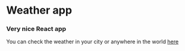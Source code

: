 # Weather app

### Very nice React app

You can check the weather in your city or anywhere in the world [here](https://janszczepan.github.io/weather-app/)